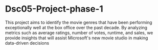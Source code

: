 # Dsc05-Project-phase-1
This project aims to identify the movie genres that have been performing exceptionally well at the box office over the past decade. By analyzing metrics such as average ratings, number of votes, runtime, and sales, we provide insights that will assist Microsoft's new movie studio in making data-driven decisions
